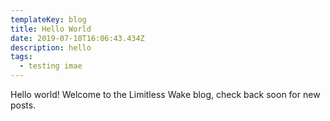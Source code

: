 ```yaml
---
templateKey: blog
title: Hello World
date: 2019-07-10T16:06:43.434Z
description: hello
tags:
  - testing imae
---
```

Hello world! Welcome to the Limitless Wake blog, check back soon for new posts.